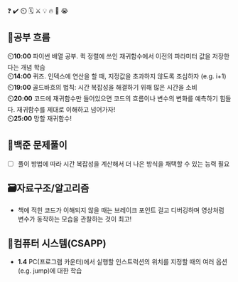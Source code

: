 ❓ ✔️ ⏲️ 🗓️ ⚔️ 💡 🔥 🎵 😭

## 🧠공부 흐름
⏲️**10:00** 파이썬 배열 공부. 퀵 정렬에 쓰인 재귀함수에서 이전의 파라미터 값을 저장한다는 개념 학습   
⏲️**14:00** 퀴즈. 인덱스에 연산을 할 때, 지정값을 초과하지 않도록 조심하자 (e.g. i+1)  
⏲️**19:00** 골드바흐의 법칙: 시간 복잡성을 해결하기 위해 많은 시간을 소비  
⏲️**20:00** 코드에 재귀함수만 들어있으면 코드의 흐름이나 변수의 변화를 예측하기 힘들다. 재귀함수를 제대로 이해하고 넘어가자!  
⏲️**25:00** 망할 재귀함수!

## 🔢백준 문제풀이
- [ ] 풀이 방법에 따라 시간 복잡성을 계산해서 더 나은 방식을 채택할 수 있는 능력 필요

## 🗃️자료구조/알고리즘
- 책에 적힌 코드가 이해되지 않을 때는 브레이크 포인트 걸고 디버깅하며 영상처럼 변수가 동작하는 모습을 관찰하는 것이 최고!    

## 📓컴퓨터 시스템(CSAPP)
- **1.4** PC(프로그램 카운터)에서 실행할 인스트럭션의 위치를 지정할 때의 여러 옵션(e.g. jump)에 대한 학습


